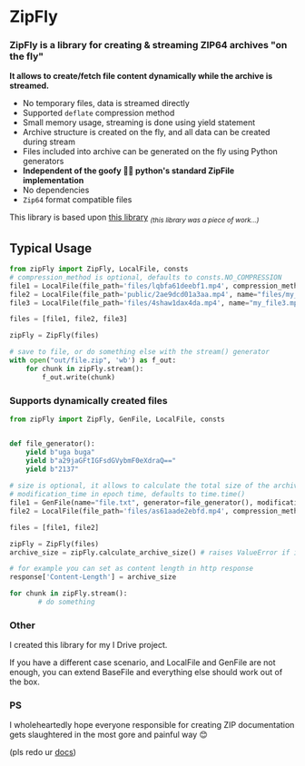 # ZipFly

### ZipFly is a library for creating & streaming ZIP64 archives "on the fly"

**It allows to create/fetch file content dynamically while the archive is streamed.**

- No temporary files, data is streamed directly
- Supported `deflate` compression method
- Small memory usage, streaming is done using yield statement
- Archive structure is created on the fly, and all data can be created during stream
- Files included into archive can be generated on the fly using Python generators
- **Independent of the goofy 🤮🤮 python's standard ZipFile implementation**
- No dependencies
- `Zip64` format compatible files


This library is based upon [this library](https://github.com/kbbdy/zipstream) <sub>_(this library was a piece of work...)_<sub>

## Typical Usage

```py
from zipFly import ZipFly, LocalFile, consts
# compression_method is optional, defaults to consts.NO_COMPRESSION
file1 = LocalFile(file_path='files/lqbfa61deebf1.mp4', compression_method=consts.NO_COMPRESSION) #  or consts.COMPRESSION_DEFLATE 
file2 = LocalFile(file_path='public/2ae9dcd01a3aa.mp4', name="files/my_file2.mp4")  # override the file name
file3 = LocalFile(file_path='files/4shaw1dax4da.mp4', name="my_file3.mp4")  # you control the directory path by specifying it in name

files = [file1, file2, file3]

zipFly = ZipFly(files)

# save to file, or do something else with the stream() generator
with open("out/file.zip", 'wb') as f_out:
    for chunk in zipFly.stream():
        f_out.write(chunk)
```

### Supports dynamically created files
```py
from zipFly import ZipFly, GenFile, LocalFile, consts


def file_generator():
    yield b"uga buga"
    yield b"a29jaGFtIGFsdGVybmF0eXdraQ=="
    yield b"2137"
    
# size is optional, it allows to calculate the total size of the archive before any data is generated
# modification_time in epoch time, defaults to time.time()
file1 = GenFile(name="file.txt", generator=file_generator(), modification_time=time.time(), size=size, compression_method=consts.COMPRESSION_DEFLATE)
file2 = LocalFile(file_path='files/as61aade2ebfd.mp4', compression_method=consts.NO_COMPRESSION) #  or consts.COMPRESSION_DEFLATE 

files = [file1, file2]

zipFly = ZipFly(files)
archive_size = zipFly.calculate_archive_size() # raises ValueError if it can't calculate size

# for example you can set as content length in http response
response['Content-Length'] = archive_size

for chunk in zipFly.stream():
       # do something

```
### Other
I created this library for my I Drive project.

If you have a different case scenario, and LocalFile and GenFile are not enough, you can extend BaseFile and everything else should work out of the box.



### PS

I wholeheartedly hope everyone responsible for creating ZIP documentation gets slaughtered in the most gore and painful way 😊 

(pls redo ur [docs](https://pkware.cachefly.net/webdocs/casestudies/APPNOTE.TXT))


